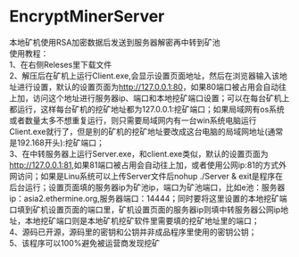 # EncryptMinerServer
本地矿机使用RSA加密数据后发送到服务器解密再中转到矿池<br>
使用教程：<br>
1、在右侧Releses里下载文件<br>
2、解压后在矿机上运行Client.exe,会显示设置页面地址，然后在浏览器输入该地址进行设置，默认的设置页面为<http://127.0.0.1:80>，如果80端口被占用会自动往上加，访问这个地址进行服务器ip、端口和本地挖矿端口设置；可以在每台矿机上都运行，这样每台矿机的挖矿地址都为127.0.0.1:挖矿端口；如果局域网有os系统或者数量太多不想重复运行，则只需要局域网内有一台win系统电脑运行Client.exe就行了，但是别的矿机的挖矿地址要改成这台电脑的局域网地址(通常是192.168开头):挖矿端口；<br>
3、在中转服务器上运行Server.exe，和client.exe类似，默认的设置页面为<http://127.0.0.1:81>,如果81端口被占用会自动往上加，或者使用公网ip:81的方式外网访问；如果是Linu系统可以上传Server文件后nohup ./Server & exit是程序在后台运行；设置页面填的服务器ip为矿池ip，端口为矿池端口，比如e池：服务器ip：asia2.ethermine.org,服务器端口：14444；同时要将这里设置的本地挖矿端口填到矿机设置页面的端口里，矿机设置页面的服务器ip则填中转服务器公网ip地址，本地挖矿端口则是本地矿机挖矿软件里需要填的挖矿地址里的端口；<br>
4、源码已开源，源码里的密钥和公钥并非成品程序里使用的密钥公钥；<br>
5、该程序可以100%避免被运营商发现挖矿<br>

